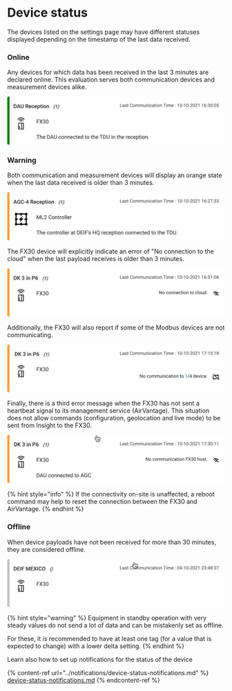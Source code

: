 # Device status

The devices listed on the settings page may have different statuses displayed depending on the timestamp of the last data received.

### Online

Any devices for which data has been received in the last 3 minutes are declared online. This evaluation serves both communication devices and measurement devices alike.

![The green indicator on the left side indicates that the device is online.](<../../.gitbook/assets/image (66) (1) (1) (1).png>)



### Warning

Both communication and measurement devices will display an orange state when the last data received is older than 3 minutes. 

![An orange status indicator means that no data has been received from it in the last 3 minutes.](<../../.gitbook/assets/image (64) (1).png>)



The FX30 device will explicitly indicate an error of "No connection to the cloud" when the last payload receives is older than 3 minutes.

![The FX30 device show the message "No connection to cloud" as a complement to the orange status.](<../../.gitbook/assets/image (68) (1).png>)



Additionally, the FX30 will also report if some of the Modbus devices are not communicating.

![The ](<../../.gitbook/assets/image (69) (1) (1).png>)



Finally, there is a third error message when the FX30 has not sent a heartbeat signal to its management service (AirVantage). This situation does not allow commands (configuration, geolocation and live mode) to be sent from Insight to the FX30.

![This unit has not sent a heartbeat to AirVantage in the last 3 minutes. Status is orange because Insight received data from it.](<../../.gitbook/assets/image (67) (1).png>)



{% hint style="info" %}
If the connectivity on-site is unaffected, a reboot command may help to reset the connection between the FX30 and AirVantage.
{% endhint %}



### Offline

When device payloads have not been received for more than 30 minutes, they are considered offline.

![The grey bar on the left side indicates that the device is deemed offline.](<../../.gitbook/assets/image (65) (1) (1).png>)

{% hint style="warning" %}
Equipment in standby operation with very steady values do not send a lot of data and can be mistakenly set as offline.

For these, it is recommended to have at least one tag (for a value that is expected to change) with a lower delta setting. 
{% endhint %}



Learn also how to set up notifications for the status of the device

{% content-ref url="../notifications/device-status-notifications.md" %}
[device-status-notifications.md](../notifications/device-status-notifications.md)
{% endcontent-ref %}
